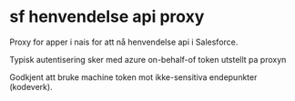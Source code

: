 # sf henvendelse api proxy
Proxy for apper i nais for att nå henvendelse api i Salesforce.

Typisk autentisering sker med azure on-behalf-of token utstellt pa proxyn

Godkjent att bruke machine token mot ikke-sensitiva endepunkter (kodeverk).
